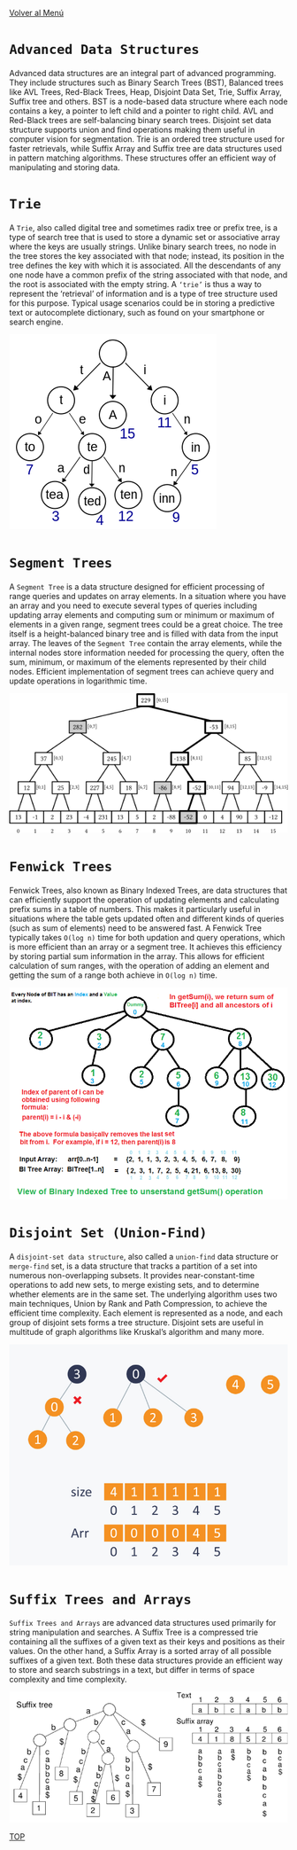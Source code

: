 [Volver al Menú](./root.md)

# `Advanced Data Structures`

Advanced data structures are an integral part of advanced programming. They include structures such as Binary Search Trees (BST), Balanced trees like AVL Trees, Red-Black Trees, Heap, Disjoint Data Set, Trie, Suffix Array, Suffix tree and others. BST is a node-based data structure where each node contains a key, a pointer to left child and a pointer to right child. AVL and Red-Black trees are self-balancing binary search trees. Disjoint set data structure supports union and find operations making them useful in computer vision for segmentation. Trie is an ordered tree structure used for faster retrievals, while Suffix Array and Suffix tree are data structures used in pattern matching algorithms. These structures offer an efficient way of manipulating and storing data.

# `Trie`

A `Trie`, also called digital tree and sometimes radix tree or prefix tree, is a type of search tree that is used to store a dynamic set or associative array where the keys are usually strings. Unlike binary search trees, no node in the tree stores the key associated with that node; instead, its position in the tree defines the key with which it is associated. All the descendants of any one node have a common prefix of the string associated with that node, and the root is associated with the empty string. A `‘trie’` is thus a way to represent the ‘retrieval’ of information and is a type of tree structure used for this purpose. Typical usage scenarios could be in storing a predictive text or autocomplete dictionary, such as found on your smartphone or search engine.

<img src="./Trie_example.svg.png">

# `Segment Trees`

A `Segment Tree` is a data structure designed for efficient processing of range queries and updates on array elements. In a situation where you have an array and you need to execute several types of queries including updating array elements and computing sum or minimum or maximum of elements in a given range, segment trees could be a great choice. The tree itself is a height-balanced binary tree and is filled with data from the input array. The leaves of the `Segment Tree` contain the array elements, while the internal nodes store information needed for processing the query, often the sum, minimum, or maximum of the elements represented by their child nodes. Efficient implementation of segment trees can achieve query and update operations in logarithmic time.

<img src="./segtree-path.png">

# `Fenwick Trees`

Fenwick Trees, also known as Binary Indexed Trees, are data structures that can efficiently support the operation of updating elements and calculating prefix sums in a table of numbers. This makes it particularly useful in situations where the table gets updated often and different kinds of queries (such as sum of elements) need to be answered fast. A Fenwick Tree typically takes `O(log n)` time for both updation and query operations, which is more efficient than an array or a segment tree. It achieves this efficiency by storing partial sum information in the array. This allows for efficient calculation of sum ranges, with the operation of adding an element and getting the sum of a range both achieve in `O(log n)` time.

<img src="./BITSum.png">

# `Disjoint Set (Union-Find)`

A `disjoint-set data structure`, also called a `union-find` data structure or `merge-find` set, is a data structure that tracks a partition of a set into numerous non-overlapping subsets. It provides near-constant-time operations to add new sets, to merge existing sets, and to determine whether elements are in the same set. The underlying algorithm uses two main techniques, Union by Rank and Path Compression, to achieve the efficient time complexity. Each element is represented as a node, and each group of disjoint sets forms a tree structure. Disjoint sets are useful in multitude of graph algorithms like Kruskal’s algorithm and many more.

<img src="./ff4f029.jpg">

# `Suffix Trees and Arrays`

`Suffix Trees and Arrays` are advanced data structures used primarily for string manipulation and searches. A Suffix Tree is a compressed trie containing all the suffixes of a given text as their keys and positions as their values. On the other hand, a Suffix Array is a sorted array of all possible suffixes of a given text. Both these data structures provide an efficient way to store and search substrings in a text, but differ in terms of space complexity and time complexity.

<img src="./suffix-tree-array.png">

[TOP](#advanced-data-structures)
